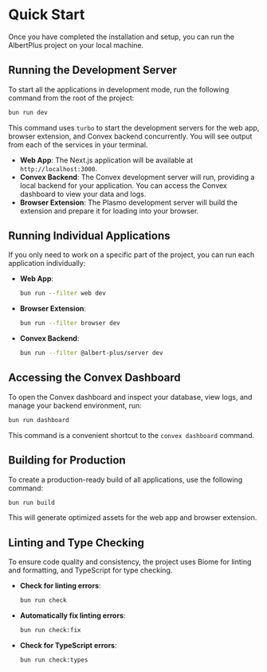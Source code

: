 # Quick Start

Once you have completed the installation and setup, you can run the AlbertPlus project on your local machine.

## Running the Development Server

To start all the applications in development mode, run the following command from the root of the project:

```bash
bun run dev
```

This command uses `turbo` to start the development servers for the web app, browser extension, and Convex backend concurrently. You will see output from each of the services in your terminal.

- **Web App**: The Next.js application will be available at `http://localhost:3000`.
- **Convex Backend**: The Convex development server will run, providing a local backend for your application. You can access the Convex dashboard to view your data and logs.
- **Browser Extension**: The Plasmo development server will build the extension and prepare it for loading into your browser.

## Running Individual Applications

If you only need to work on a specific part of the project, you can run each application individually:

- **Web App**:

  ```bash
  bun run --filter web dev
  ```

- **Browser Extension**:

  ```bash
  bun run --filter browser dev
  ```

- **Convex Backend**:

  ```bash
  bun run --filter @albert-plus/server dev
  ```

## Accessing the Convex Dashboard

To open the Convex dashboard and inspect your database, view logs, and manage your backend environment, run:

```bash
bun run dashboard
```

This command is a convenient shortcut to the `convex dashboard` command.

## Building for Production

To create a production-ready build of all applications, use the following command:

```bash
bun run build
```

This will generate optimized assets for the web app and browser extension.

## Linting and Type Checking

To ensure code quality and consistency, the project uses Biome for linting and formatting, and TypeScript for type checking.

- **Check for linting errors**:

  ```bash
  bun run check
  ```

- **Automatically fix linting errors**:

  ```bash
  bun run check:fix
  ```

- **Check for TypeScript errors**:

  ```bash
  bun run check:types
  ```
